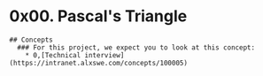 # 0x00. Pascal's Triangle	
	## Concepts
	  ### For this project, we expect you to look at this concept:
    	* 0,[Technical interview](https://intranet.alxswe.com/concepts/100005)

